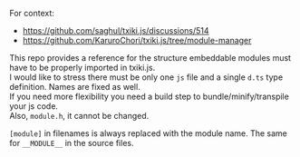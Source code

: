 For context:
- https://github.com/saghul/txiki.js/discussions/514
- https://github.com/KaruroChori/txiki.js/tree/module-manager

This repo provides a reference for the structure embeddable modules must have to be properly imported in txiki.js.  
I would like to stress there must be only one `js` file and a single `d.ts` type definition. Names are fixed as well.  
If you need more flexibility you need a build step to bundle/minify/transpile your js code.  
Also, `module.h`, it cannot be changed.  

`[module]` in filenames is always replaced with the module name. The same for `__MODULE__` in the source files.
